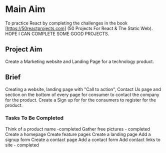 # Main Aim

To practice React by completing the challenges in the book [https://50reactprojects.com] (50 Projects For React & The Static Web). HOPE I CAN COMPLETE SOME GOOD PROJECTS.

## Project Aim

Create a Marketing website and Landing Page for a technology product.

## Brief

Creating a website, landing page with "Call to action", Contact Us page and section on the bottom of every page for consumer to contact the company for the product. Create a Sign up for for the consumers to register for the product.

### Tasks To Be Completed

Think of a product name -completed
Gather free pictures - completed
Create a homepage
Create feature pages
Create a landing page
Add a signup form
Create a contact page
Add a contact form
Add contact links to site - completed
